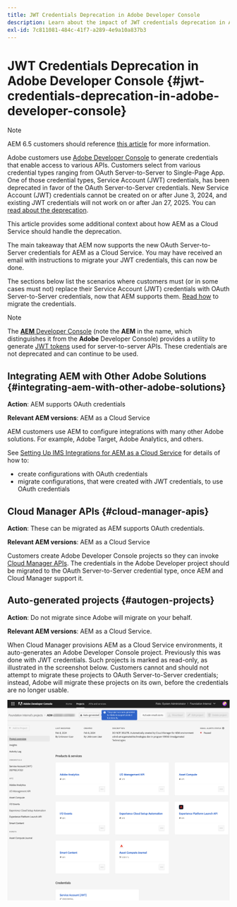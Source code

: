 ```yaml
---
title: JWT Credentials Deprecation in Adobe Developer Console
description: Learn about the impact of JWT credentials deprecation in Adobe Developer Console on AEM
exl-id: 7c811081-484c-41f7-a289-4e9a10a837b3
---
```

# JWT Credentials Deprecation in Adobe Developer Console {#jwt-credentials-deprecation-in-adobe-developer-console}

>[!NOTE]
>
>AEM 6.5 customers should reference [this article](https://experienceleague.adobe.com/en/docs/experience-manager-65/content/security/jwt-credentials-deprecation-in-adobe-developer-console) for more information.

Adobe customers use [Adobe Developer Console](https://developer.adobe.com/console) to generate credentials that enable access to various APIs. Customers select from various credential types ranging from OAuth Server-to-Server to Single-Page App. One of those credential types, Service Account (JWT) credentials, has been deprecated in favor of the OAuth Server-to-Server credentials. New Service Account (JWT) credentials cannot be created on or after June 3, 2024, and existing JWT credentials will not work on or after Jan 27, 2025. You can [read about the deprecation](https://developer.adobe.com/developer-console/docs/guides/authentication/ServerToServerAuthentication/migration/).

This article provides some additional context about how AEM as a Cloud Service should handle the deprecation.

The main takeaway that AEM now supports the new OAuth Server-to-Server credentials for AEM as a Cloud Service. You may have received an email with instructions to migrate your JWT credentials, this can now be done.

The sections below list the scenarios where customers must (or in some cases must not) replace their Service Account (JWT) credentials with OAuth Server-to-Server credentials, now that AEM supports them. [Read how](https://developer.adobe.com/developer-console/docs/guides/authentication/ServerToServerAuthentication/migration/#migration-overview) to migrate the credentials.

>[!NOTE]
>
>The [**AEM** Developer Console](/help/implementing/developing/introduction/development-guidelines.md#crxde-lite-and-developer-console) (note the **AEM** in the name, which distinguishes it from the **Adobe** Developer Console) provides a utility to generate [JWT tokens](/help/implementing/developing/introduction/generating-access-tokens-for-server-side-apis.md) used for server-to-server APIs. These credentials are not deprecated and can continue to be used.


## Integrating AEM with Other Adobe Solutions {#integrating-aem-with-other-adobe-solutions}

**Action**: AEM supports OAuth credentials 

**Relevant AEM versions**: AEM as a Cloud Service

AEM customers use AEM to configure integrations with many other Adobe solutions. For example, Adobe Target, Adobe Analytics, and others.

See [Setting Up IMS Integrations for AEM as a Cloud Service](/help/security/setting-up-ims-integrations-for-aem-as-a-cloud-service.md) for details of how to:

* create configurations with OAuth credentials 
* migrate configurations, that were created with JWT credentials, to use OAuth credentials

## Cloud Manager APIs {#cloud-manager-apis}

**Action**: These can be migrated as AEM supports OAuth credentials.

**Relevant AEM versions**: AEM as a Cloud Service

Customers create Adobe Developer Console projects so they can invoke [Cloud Manager APIs](https://developer.adobe.com/experience-cloud/cloud-manager/guides/getting-started/create-api-integration/). The credentials in the Adobe Developer project should be migrated to the OAuth Server-to-Server credential type, once AEM and Cloud Manager support it. 

## Auto-generated projects {#autogen-projects}

**Action**: Do not migrate since Adobe will migrate on your behalf.

**Relevant AEM versions**: AEM as a Cloud Service.

When Cloud Manager provisions AEM as a Cloud Service environments, it auto-generates an Adobe Developer Console project. Previously this was done with JWT credentials. Such projects is marked as read-only, as illustrated in the screenshot below. Customers cannot and should not attempt to migrate these projects to OAuth Server-to-Server credentials; instead, Adobe will migrate these projects on its own, before the credentials are no longer usable.

![Auto-generated projects](/help/security/assets/jwt-deprecation-autogen-projects.png)
